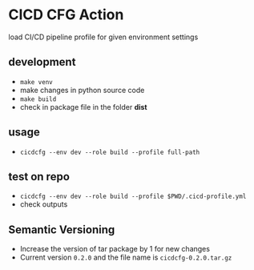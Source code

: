 # CICD CFG Action
load CI/CD pipeline profile for given environment settings 

## development 
- `make venv`
- make changes in python source code
- `make build`
- check in package file in the folder **dist**

## usage 
- `cicdcfg --env dev --role build --profile full-path`

## test on repo
- `cicdcfg --env dev --role build --profile $PWD/.cicd-profile.yml`
- check outputs 

## Semantic Versioning
- Increase the version of tar package by 1 for new changes
- Current version `0.2.0` and the file name is  `cicdcfg-0.2.0.tar.gz` 
